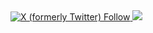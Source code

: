 <div>
<a href="https://twitter.com/henriwasd" target="_blank"><img alt="X (formerly Twitter) Follow" src="https://img.shields.io/twitter/follow/:user">
</a>
<a href="https://www.linkedin.com/in/henrique-silva-215b66b6/" target="_blank"><img loading="lazy" src="https://img.shields.io/badge/-LinkedIn-%230077B5?style=for-the-badge&logo=linkedin&logoColor=white" target="_blank"></a>   
</div>

